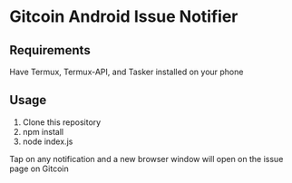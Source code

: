 # Gitcoin Android Issue Notifier

## Requirements
Have Termux, Termux-API, and Tasker installed on your phone

## Usage
1. Clone this repository
2. npm install
3. node index.js

Tap on any notification and a new browser window will open on the issue page on Gitcoin
